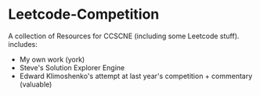 # Leetcode-Competition

A collection of Resources for CCSCNE (including some Leetcode stuff).
includes:
- My own work (york)
- Steve's Solution Explorer Engine
- Edward Klimoshenko's attempt at last year's competition + commentary (valuable)
